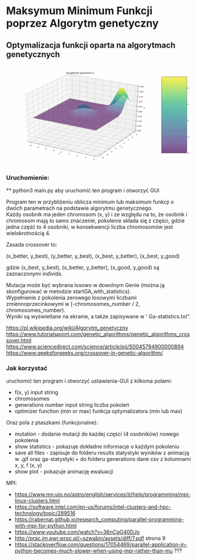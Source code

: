 # Maksymum Minimum Funkcji poprzez Algorytm genetyczny
## Optymalizacja funkcji oparta na algorytmach genetycznych

![Alt Text](GA-animation.gif)


### Uruchomienie:
** python3 main.py aby uruchomić ten program i otworzyć GUI


Program ten w przybliżeniu oblicza minimum lub maksimum funkcji o dwóch parametrach na podstawie algorytmu genetycznego.  
Każdy osobnik ma jeden chromosom (x, y) i ze względu na to, że osobnik i chromosom mają to samo znaczenie, pokolenie składa się z części, gdzie jedna część to 4 osobniki, w konsekwencji liczba chromosomów jest wielokrotnością 4.  

Zasada crossover to:  

(x_better, y_best), (y_better, y_best), (x_best, y_better), (x_best, y_good)  

gdzie (x_best, y_best), (x_better, y_better), (x_good, y_good) są zaznaczonymi individs.


Mutacja może być wybrana losowo w dowolnym Genie (można ją skonfigurować w metodzie startGA_with_statistics).  
Wypełnienie z pokolenia zerowego losowymi liczbami zmiennoprzecinkowymi w [-chromosomes_number / 2, chromosomes_number).  
Wyniki są wyświetlane na ekranie, a także zapisywane w ' Ga-statistics.txt".  

https://pl.wikipedia.org/wiki/Algorytm_genetyczny
https://www.tutorialspoint.com/genetic_algorithms/genetic_algorithms_crossover.html
https://www.sciencedirect.com/science/article/pii/S0045794900000894
https://www.geeksforgeeks.org/crossover-in-genetic-algorithm/



### Jak korzystać   

uruchomić ten program i otworzyć ustawienia-GUI z kilkoma polami:    
- f(x, y) input string  
- chromosomes   
- generations number input string liczba pokoleń  
- optimizer function (min or max) funkcja optymalizatora (min lub max)  

Oraz pola z ptaszkami (funkcjonalne):  

- mutation - dodanie mutacji do każdej części (4 osobników) nowego pokolenia  
- show statistics - pokazuje dokładne informacje o każdym pokoleniu  
- save all files - zapisuje do folderu results statystyki wyników z animacją w .gif oraz ga-statystyki + do folderu generations dane csv z kolumnami x, y, f (x, y)  
- show plot - pokazuje animację ewaluacji  

MPI:  
- https://www.mn.uio.no/astro/english/services/it/help/programming/mpi-linux-clusters.html  
- https://software.intel.com/en-us/forums/intel-clusters-and-hpc-technology/topic/289516  
- https://rabernat.github.io/research_computing/parallel-programming-with-mpi-for-python.html
- https://www.youtube.com/watch?v=36nCgG40DJo
- http://prac.im.pwr.wroc.pl/~szwabin/assets/diff/7.pdf strona 9
- https://stackoverflow.com/questions/17054469/parallel-application-in-python-becomes-much-slower-when-using-mpi-rather-than-mu ???

